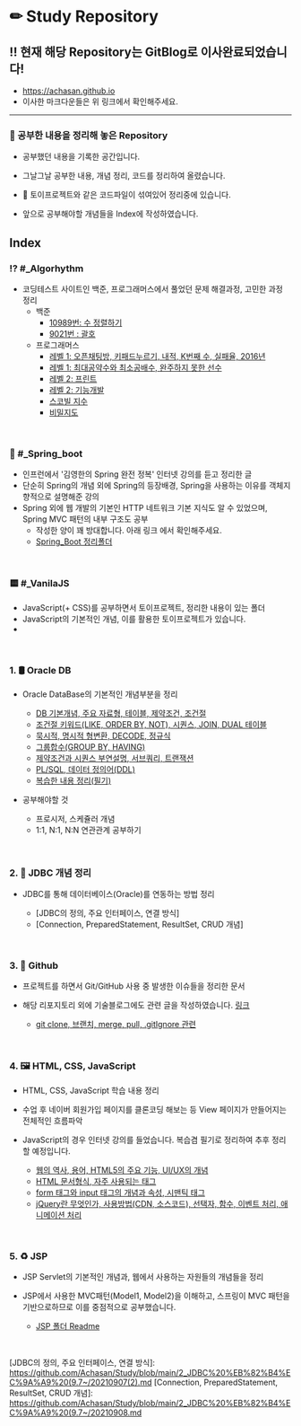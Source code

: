 <h1>✏ Study Repository</h1>

## ‼ 현재 해당 Repository는 GitBlog로 이사완료되었습니다!
- https://achasan.github.io
- 이사한 마크다운들은 위 링크에서 확인해주세요.

<hr>

<h3>📃 공부한 내용을 정리해 놓은 Repository</h3>

  - 공부했던 내용을 기록한 공간입니다.
  
  -  그날그날 공부한 내용, 개념 정리, 코드를 정리하여 올렸습니다.
  
  - 🔧 토이프로젝트와 같은 코드파일이 섞여있어 정리중에 있습니다. 

  - 앞으로 공부해야할 개념들을 Index에 작성하였습니다.
  
 
## Index

### ⁉ #_Algorhythm
  - 코딩테스트 사이트인 백준, 프로그래머스에서 풀었던 문제 해결과정, 고민한 과정 정리
      - 백준 
        - [10989번: 수 정렬하기](https://github.com/Achasan/Study/blob/main/%23_Algorithm/Baekjoon/s5_sort.md)
        - [9021번 : 괄호](https://github.com/Achasan/Study/blob/main/%23_Algorithm/Programmers/20211021.md)
      - 프로그래머스 
        - [레벨 1: 오픈채팅방, 키패드누르기, 내적, K번째 수, 실패율, 2016년](https://github.com/Achasan/Study/blob/main/%23_Algorithm/Programmers/20211013.md)
        - [레벨 1: 최대공약수와 최소공배수, 완주하지 못한 선수](https://github.com/Achasan/Study/blob/main/%23_Algorithm/Programmers/20211022.md)
        - [레벨 2: 프린트](https://github.com/Achasan/Study/blob/main/%23_Algorithm/Programmers/lv2_print.md)
        - [레벨 2: 기능개발](https://github.com/Achasan/Study/blob/main/%23_Algorithm/Programmers/p_lv2_functionDev.md)
        - [스코빌 지수](https://github.com/Achasan/Study/blob/main/%23_Algorithm/Programmers/p_lv2_scovile(heap).md)
        - [비밀지도](https://github.com/Achasan/Study/blob/main/%23_Algorithm/Programmers/secret_map.md)

<br>

### 🍃 #_Spring_boot
  - 인프런에서 '김영한의 Spring 완전 정복' 인터넷 강의를 듣고 정리한 글
  - 단순히 Spring의 개념 외에 Spring의 등장배경, Spring을 사용하는 이유를 객체지향적으로 설명해준 강의
  - Spring 외에 웹 개발의 기본인 HTTP 네트워크 기본 지식도 알 수 있었으며, Spring MVC 패턴의 내부 구조도 공부
    - 작성한 양이 꽤 방대합니다. 아래 링크 에서 확인해주세요.
    - [Spring_Boot 정리폴더](https://github.com/Achasan/Study/tree/main/%23_Spring_boot)
  
<br>

### 🟨 #_VanilaJS
  - JavaScript(+ CSS)를 공부하면서 토이프로젝트, 정리한 내용이 있는 폴더
  - JavaScript의 기본적인 개념, 이를 활용한 토이프로젝트가 있습니다.
  - 


<br>

### 1. 🛢 Oracle DB
   - Oracle DataBase의 기본적인 개념부분을 정리
     - [DB 기본개념, 주요 자료형, 테이블, 제약조건, 조건절](https://github.com/Achasan/Study/blob/main/1_Oracle%20DB%20(9.2~9.7)/20210902.md)
     - [조건절 키워드(LIKE, ORDER BY, NOT), 시퀀스, JOIN, DUAL 테이블](https://github.com/Achasan/Study/blob/main/1_Oracle%20DB%20(9.2~9.7)/20210903.md)
     - [묵시적, 명시적 형변환, DECODE, 정규식](https://github.com/Achasan/Study/blob/main/1_Oracle%20DB%20(9.2~9.7)/20210904.md)
     - [그룹합수(GROUP BY, HAVING)](https://github.com/Achasan/Study/blob/main/1_Oracle%20DB%20(9.2~9.7)/20210905.md)
     - [제약조건과 시퀀스 부연설명, 서브쿼리, 트랜잭션](https://github.com/Achasan/Study/blob/main/1_Oracle%20DB%20(9.2~9.7)/20210906.md)
     - [PL/SQL, 데이터 정의어(DDL)](https://github.com/Achasan/Study/blob/main/1_Oracle%20DB%20(9.2~9.7)/20210907.md)
     - [복습한 내용 정리(필기)](https://github.com/Achasan/Study/blob/main/1_Oracle%20DB%20(9.2~9.7)/20211018.md)

   - 공부해야할 것
     - 프로시저, 스케쥴러 개념
     - 1:1, N:1, N:N 연관관계 공부하기

<br>

### 2. 🔌 JDBC 개념 정리
  - JDBC를 통해 데이터베이스(Oracle)를 연동하는 방법 정리
  
    - [JDBC의 정의, 주요 인터페이스, 연결 방식]
    - [Connection, PreparedStatement, ResultSet, CRUD 개념]

<br>

### 3. 💾 Github
  - 프로젝트를 하면서 Git/GitHub 사용 중 발생한 이슈들을 정리한 문서
  
  - 해당 리포지토리 외에 기술블로그에도 관련 글을 작성하였습니다. [링크](https://memoryrepo.tistory.com/5)
    - [git clone, 브랜치, merge, pull, .gitIgnore 관련](https://github.com/Achasan/Study/blob/main/3_Github%20%EA%B3%B5%EB%B6%80%20(%ED%94%84%EB%A1%9C%EC%A0%9D%ED%8A%B8_ing)/20210914.md)

<br>

### 4. 🖼 HTML, CSS, JavaScript
  - HTML, CSS, JavaScript 학습 내용 정리
  
  - 수업 후 네이버 회원가입 페이지를 클론코딩 해보는 등 View 페이지가 만들어지는 전체적인 흐름파악
  - JavaScript의 경우 인터넷 강의를 들었습니다. 복습겸 필기로 정리하여 추후 정리할 예정입니다.
    - [웹의 역사, 용어, HTML5의 주요 기능, UI/UX의 개념](https://github.com/Achasan/Study/blob/main/4_HTML%2CCSS%2CJS/20210927.md)
    - [HTML 문서형식, 자주 사용되는 태그](https://github.com/Achasan/Study/blob/main/4_HTML%2CCSS%2CJS/20210927-0928.md)
    - [form 태그와 input 태그의 개념과 속성, 시맨틱 태그](https://github.com/Achasan/Study/blob/main/4_HTML%2CCSS%2CJS/20210929.md)
    - [jQuery란 무엇인가, 사용방법(CDN, 소스코드), 선택자, 함수, 이벤트 처리, 애니메이션 처리](https://github.com/Achasan/Study/blob/main/4_HTML%2CCSS%2CJS/jQuery/20211012.md)

<br>

### 5. ♻ JSP
  - JSP Servlet의 기본적인 개념과, 웹에서 사용하는 자원들의 개념들을 정리
  
  - JSP에서 사용한 MVC패턴(Model1, Model2)을 이해하고, 스프링이 MVC 패턴을 기반으로하므로 이를 중점적으로 공부했습니다.
    - [JSP 폴더 Readme](https://github.com/Achasan/Study/tree/main/5_JSP)

<br>




[JDBC의 정의, 주요 인터페이스, 연결 방식]: https://github.com/Achasan/Study/blob/main/2_JDBC%20%EB%82%B4%EC%9A%A9%20(9.7~/20210907(2).md
[Connection, PreparedStatement, ResultSet, CRUD 개념]: https://github.com/Achasan/Study/blob/main/2_JDBC%20%EB%82%B4%EC%9A%A9%20(9.7~/20210908.md


